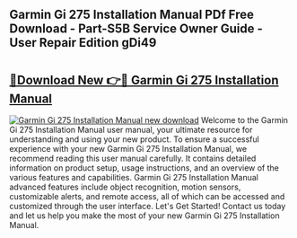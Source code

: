 ## Garmin Gi 275 Installation Manual PDf Free Download - Part-S5B Service Owner Guide - User Repair Edition gDi49

# <h2><a href="http://bc14311.oget.top/?id=Garmin+Gi+275+Installation+Manual">🔗Download New 👉🔴 Garmin Gi 275 Installation Manual</a></h2>

[![Garmin Gi 275 Installation Manual new download](https://i.imgur.com/5g1atiW.png)](http://bc14311.oget.top/?id=Garmin+Gi+275+Installation+Manual)
Welcome to the Garmin Gi 275 Installation Manual user manual, your ultimate resource for understanding and using your new product. To ensure a successful experience with your new Garmin Gi 275 Installation Manual, we recommend reading this user manual carefully. It contains detailed information on product setup, usage instructions, and an overview of the various features and capabilities. Garmin Gi 275 Installation Manual advanced features include object recognition, motion sensors, customizable alerts, and remote access, all of which can be accessed and customized through the user interface. Let's Get Started! Contact us today and let us help you make the most of your new Garmin Gi 275 Installation Manual.
